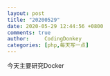 ```yaml
---
layout: post
title: "20200529"
date: 2020-05-29 12:44:56 +0800
comments: true
author:     CodingDonkey
categories: [php,每天写一点]
---
```


今天主要研究Docker
